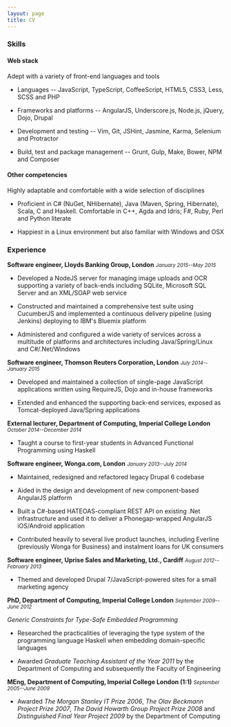 ```yaml
---
layout: page
title: CV
---
```


### Skills

#### Web stack

Adept with a variety of front-end languages and tools

* Languages -- JavaScript, TypeScript, CoffeeScript,
  HTML5, CSS3, Less, SCSS and PHP

* Frameworks and platforms -- AngularJS, Underscore.js, Node.js,
  jQuery, Dojo, Drupal

* Development and testing -- Vim, Git, JSHint, Jasmine, Karma,
  Selenium and Protractor

* Build, test and package management -- Grunt, Gulp, Make,
  Bower, NPM and Composer

#### Other competencies

Highly adaptable and comfortable with a wide selection of disciplines

* Proficient in C\# (NuGet, NHibernate), Java (Maven, Spring,
  Hibernate), Scala, C and Haskell.  Comfortable in C++, Agda and Idris; F\#, Ruby,
  Perl and Python literate

* Happiest in a Linux environment but also familiar with Windows and OSX

### Experience

**Software engineer, Lloyds Banking Group, London**
<small>*January 2015--May 2015*</small>

* Developed a NodeJS server for managing image uploads and OCR supporting a
  variety of back-ends including SQLite, Microsoft SQL Server and an XML/SOAP
  web service

* Constructed and maintained a comprehensive test suite using CucumberJS and
  implemented a continuous delivery pipeline (using Jenkins) deploying to IBM's
  Bluemix platform

* Administered and configured a wide variety of services across a multitude of
  platforms and architectures including Java/Spring/Linux and C#/.Net/Windows

**Software engineer, Thomson Reuters Corporation, London**
<small>*July 2014--January 2015*</small>

* Developed and maintained a collection of single-page JavaScript
  applications written using RequireJS, Dojo and in-house frameworks

* Extended and enhanced the supporting back-end services, exposed as
  Tomcat-deployed Java/Spring applications

**External lecturer, Department of Computing, Imperial College London**
<small>*October 2014--December 2014*</small>

* Taught a course to first-year students in Advanced Functional
  Programming using Haskell

**Software engineer, Wonga.com, London**
<small>*January 2013--July 2014*</small>

* Maintained, redesigned and refactored legacy Drupal 6 codebase

* Aided in the design and development of new component-based AngularJS
  platform

* Built a C\#-based HATEOAS-compliant REST API on existing .Net
  infrastructure and used it to deliver a Phonegap-wrapped AngularJS
  iOS/Android application

* Contributed heavily to several live product launches, including
  Everline (previously Wonga for Business) and instalment loans for
  UK consumers

**Software engineer, Uprise Sales and Marketing, Ltd., Cardiff**
<small>*August 2012--February 2013*</small>

* Themed and developed Drupal 7/JavaScript-powered sites for a small
  marketing agency

**PhD, Department of Computing, Imperial College London**
<small>*September 2009--June 2012*</small>

*Generic Constraints for Type-Safe Embedded Programming*

* Researched the practicalities of leveraging the type system of the
  programming language Haskell when embedding domain-specific languages

* Awarded *Graduate Teaching Assistant of the Year 2011* by the
  Department of Computing and subsequently the Faculty of Engineering

**MEng, Department of Computing, Imperial College London (1:1)**
<small>*September 2005--June 2009*</small>

* Awarded *The Morgan Stanley IT Prize 2006*, *The Olav
  Beckmann Project Prize 2007*, *The David Howarth Group Project
  Prize 2008* and *Distinguished Final Year Project 2009* by the
  Department of Computing
